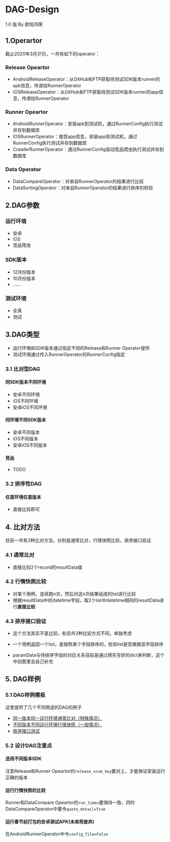 # DAG-Design

1.0 版 By 欧阳鸿荣



## 1.Operartor

截止2020年3月31日，一共有如下的operator：

### Release Opeartor

- AndroidReleaseOperator：从GitHub和FTP获取待测试SDK版本runner的apk信息，传递给RunnerOperator
- IOSReleaseOperator：从GitHub和FTP获取待测试SDK版本runner的app信息，传递给RunnerOperator

### Runner Opeartor

- AndroidRunnerOperator：安装apk到测试机，通过RunnerConfig执行测试并存到数据库
- IOSRunnerOperator：接受app信息，安装app到测试机，通过RunnerConfig执行测试并存到数据库
- CrawlerRunnerOperator：通过RunnerConfig驱动竞品爬虫执行测试并存到数据库

### Data Operator

- DataCompareOperator：对来自RunnerOperator的结果进行比较
- DataSortingOperator：对来自RunnerOperator的结果进行排序的校验



## 2.DAG参数

### 运行环境

- 安卓
- iOS
- 竞品爬虫

### SDK版本

- 12月份版本
- 10月份版本
- ……

### 测试环境

- 全真
- 测试



## 3.DAG类型

- 运行环境和SDK版本通过指定不同的Release和Runner Operator提供
- 测试环境通过传入RunnerOperator的RunnerConfig指定

### 3.1 比对型DAG

#### 同SDK版本不同环境

- 安卓不同环境
- iOS不同环境
- 安卓iOS不同环境

#### 同环境不同SDK版本

- 安卓不同版本
- iOS不同版本
- 安卓iOS不同版本

#### 竞品

- TODO

### 3.2 排序性DAG

#### 任意环境任意版本

- 直接比较即可



## 4. 比对方法

目前一共有3种比对方法，分别是通常比对，行情快照比较，排序接口验证

### 4.1 通常比对

- 直接比较2个record的resultData值

### 4.2 行情快照比较

- 对某个用例，连续跑n次，然后对这n次结果组成的list进行比较
- 根据resultData中的datetime字段，取2个list中datetime相同的resultData进行**直接比较**

### 4.3 排序接口验证

- 这个方法其实不是比较，和另外2种比较方式不同，单独考虑

- 一个用例返回一个list，是按照某个字段排序的，检验list是否根据该字段排序

- paramData与待排序字段的对应关系目前是通过预先写好的dict来判断，这个中创那里会自己补充



## 5. DAG样例

### 5.1 DAG样例模板

这里提供了几个不同用途的DAG的例子

- [同一版本同一运行环境通常比对（特殊情况）](http://221.228.66.83:30690/admin/airflow/graph?dag_id=example_base)
- [不同版本不同运行环境行情快照（一般情况）](http://221.228.66.83:30690/admin/airflow/graph?dag_id=example_quote)
- [排序接口测试](http://221.228.66.83:30690/admin/airflow/graph?dag_id=example_sort)

### 5.2 设计DAG注意点

#### 选用不同版本SDK

注意Release和Runner Opeartor的`release_xcom_key`要对上，才能保证安装运行正确的版本

#### 运行行情快照的比较

Runner和DataCompare Opeartor的`run_times`要保持一致，同时DataCompareOperator中要令`quote_detail=True`

#### 运行春节前打包的安卓测试APK(未来将废弃)

在AndroidRunnerOperator中令`config_file=False`
